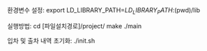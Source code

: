 환경변수 설정:
export LD_LIBRARY_PATH=$LD_LIBRARY_PATH:$(pwd)/lib

실행방법:
cd [파일설치경로]/project/
make
./main

입차 및 출차 내역 초기화:
./init.sh